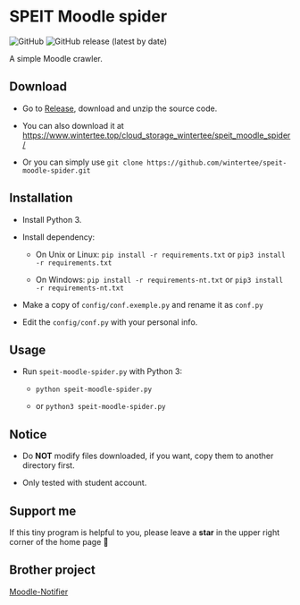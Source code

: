# SPEIT Moodle spider

![GitHub](https://img.shields.io/github/license/wintertee/speit-moodle-spider)
![GitHub release (latest by date)](https://img.shields.io/github/v/release/wintertee/speit-moodle-spider)

A simple Moodle crawler.  

## Download

- Go to [Release](https://github.com/wintertee/speit-moodle-spider/releases), download and unzip the source code.

- You can also download it at <https://www.wintertee.top/cloud_storage_wintertee/speit_moodle_spider/>

- Or you can simply use `git clone https://github.com/wintertee/speit-moodle-spider.git`

## Installation

- Install Python 3.

- Install dependency:

  - On Unix or Linux: `pip install -r requirements.txt` or `pip3 install -r requirements.txt`

  - On Windows: `pip install -r requirements-nt.txt` or `pip3 install -r requirements-nt.txt`

- Make a copy of `config/conf.exemple.py` and rename it as `conf.py`

- Edit the `config/conf.py` with your personal info.  

## Usage

- Run `speit-moodle-spider.py` with Python 3:

  - `python speit-moodle-spider.py`
  
  - or `python3 speit-moodle-spider.py`

## Notice

- Do **NOT** modify files downloaded, if you want, copy them to another directory first.

- Only tested with student account.

## Support me

If this tiny program is helpful to you, please leave a **star** in the upper right corner of the home page 🤣

## Brother project

[Moodle-Notifier](https://github.com/davidliyutong/Moodle-Notifier)
